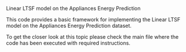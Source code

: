 Linear LTSF model on the Appliances Energy Prediction

This code provides a basic framework for implementing the Linear LTSF model on the Appliances Energy Prediction dataset.

To get the closer look at this topic please check the main file where the code has been executed with required instructions.
